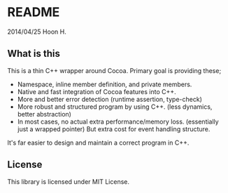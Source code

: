 README
======
2014/04/25
Hoon H.






What is this
------------
This is a thin C++ wrapper around Cocoa.
Primary goal is providing these;

-	Namespace, inline member definition, and private members.
-	Native and fast integration of Cocoa features into C++.
-	More and better error detection (runtime assertion, type-check)
-	More robust and structured program by using C++. (less dynamics, better abstraction)
-	In most cases, no actual extra performance/memory loss. (essentially just a wrapped pointer)
	But extra cost for event handling structure.

It's far easier to design and maintain a correct program in C++.







License
-------
This library is licensed under MIT License.